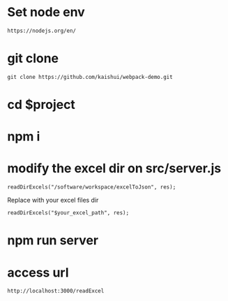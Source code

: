# Set node env
```
https://nodejs.org/en/
```
# git clone 
```
git clone https://github.com/kaishui/webpack-demo.git
```

# cd $project

# npm i

# modify the excel dir on src/server.js
```
readDirExcels("/software/workspace/excelToJson", res);
```
Replace with your excel files dir
```
readDirExcels("$your_excel_path", res);
```

# npm run server

# access url
```
http://localhost:3000/readExcel
```
